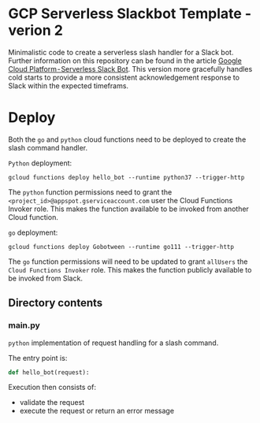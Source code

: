 # GCP Serverless Slackbot Template - verion 2
Minimalistic code to create a serverless slash handler for a Slack bot. Further information on this repository can be found in the article [Google Cloud Platform - Serverless Slack Bot](https://medium.com/tbc). This version more gracefully handles cold starts to provide a more consistent acknowledgement response to Slack within the expected timeframs.

# Deploy
Both the `go` and `python` cloud functions need to be deployed to create the slash command handler.

`Python` deployment:

`gcloud functions deploy hello_bot --runtime python37 --trigger-http`

The `python` function permissions need to grant the `<project_id>@appspot.gserviceaccount.com` user the Cloud Functions Invoker role. This makes the function available to be invoked from another Cloud function.

`go` deployment:

`gcloud functions deploy Gobotween --runtime go111 --trigger-http`

The `go` function permissions will need to be updated to grant `allUsers` the `Cloud Functions Invoker` role. This makes the function publicly available to be invoked from Slack.


## Directory contents

### main.py
`python` implementation of request handling for a slash command. 

The entry point is:
```python
def hello_bot(request):
```

Execution then consists of:
 - validate the request
 - execute the request or return an error message
